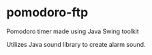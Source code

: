 # pomodoro-ftp
Pomodoro timer made using Java Swing toolkit

Utilizes Java sound library to create alarm sound.
